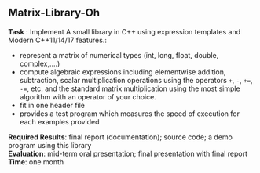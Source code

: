 ## Matrix-Library-Oh

**Task** :  Implement A small library in C++ using expression templates and Modern C++11/14/17 features.:

* represent a matrix of numerical types (int, long, float, double, complex,....)
* compute algebraic expressions including
elementwise addition, subtraction, scalar multiplication operations using the operators `+`, `-`, `+=`, `-=`, etc.
and the standard matrix multiplication using the most simple algorithm with an operator of your choice.
* fit in one header file
* provides a test program which measures the speed of execution for each examples provided

**Required Results**: final report (documentation); source code; a demo program using this library  
**Evaluation**: mid-term oral presentation; final presentation with final report  
**Time**: one month
